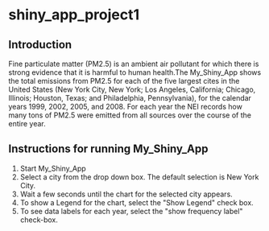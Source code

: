 # shiny_app_project1

## Introduction

Fine particulate matter (PM2.5) is an ambient air pollutant for which there is strong 
evidence that it is harmful to human health.The My_Shiny_App shows the total emissions 
from PM2.5 for each of the five largest cites in the United States (New York City, New York; 
Los Angeles, California; Chicago, Illinois; Houston, Texas; and Philadelphia, Pennsylvania), 
for the calendar years 1999, 2002, 2005, and 2008.  For each year the NEI records how many tons 
of PM2.5 were emitted from all sources over the course of the entire year. 

## Instructions for running My_Shiny_App
1. Start My_Shiny_App
2. Select a city from the drop down box. The default selection is New York City. 
3. Wait a few seconds until the chart for the selected city appears. 
4. To show a Legend for the chart, select the "Show Legend" check box.
5. To see data labels for each year, select the "show frequency label" check-box.


